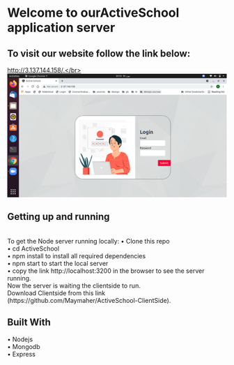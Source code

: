 # Welcome to ourActiveSchool application server
## To visit our website follow the link below:
http://3.137.144.158/.</br> 
</br>
![](img/loginPage.png) 
</br>
## Getting up and running
 <br/>
To get the Node server running locally:
  • Clone this repo <br/>
  •	cd ActiveSchool <br/>
  •	npm install to install all required dependencies  <br/>
  •	npm start to start the local server   <br/>
  •	copy the link  http://localhost:3200 in the browser to see the server running. <br/>
Now the server is waiting the clientside to run. <br/>
Download Clientside from this link (https://github.com/Maymaher/ActiveSchool-ClientSide). <br/>
 
## Built With
  •	Nodejs  <br/>
  •	Mongodb <br/>
  •	Express <br/>
   <br/>


